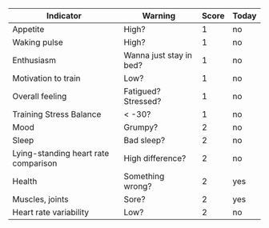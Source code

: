 
| Indicator                            | Warning                 | Score | Today |
| ------------------------------------ | ----------------------- | ----- | ----- |
| Appetite                             | High?                   | 1     | no    |
| Waking pulse                         | High?                   | 1     | no    |
| Enthusiasm                           | Wanna just stay in bed? | 1     | no    |
| Motivation to train                  | Low?                    | 1     | no    |
| Overall feeling                      | Fatigued? Stressed?     | 1     | no    |
| Training Stress Balance              | < -30?                  | 1     | no    |
| Mood                                 | Grumpy?                 | 2     | no    |
| Sleep                                | Bad sleep?              | 2     | no    |
| Lying-standing heart rate comparison | High difference?        | 2     | no    |
| Health                               | Something wrong?        | 2     | yes   |
| Muscles, joints                      | Sore?                   | 2     | yes   |
| Heart rate variability               | Low?                    | 2     | no    |
